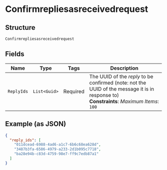 
# Confirmrepliesasreceivedrequest

## Structure

`Confirmrepliesasreceivedrequest`

## Fields

| Name | Type | Tags | Description |
|  --- | --- | --- | --- |
| `ReplyIds` | `List<Guid>` | Required | The UUID of the *reply* to be confirmed (note: not the UUID of the message it is in response to)<br>**Constraints**: *Maximum Items*: `100` |

## Example (as JSON)

```json
{
  "reply_ids": [
    "011dcead-6988-4ad6-a1c7-6b6c68ea628d",
    "3487b3fa-6586-4979-a233-2d1b095c7718",
    "ba28e94b-c83d-4759-98e7-ff9c7edb87a1"
  ]
}
```

